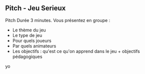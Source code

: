 ## Pitch - Jeu Serieux

Pitch
Durée 3 minutes. Vous présentez en groupe :

- Le thème du jeu
- Le type de jeu
- Pour quels joueurs
- Par quels animateurs
- Les objectifs : qu'est ce qu'on apprend dans le jeu + objectifs pédagogiques

yo
